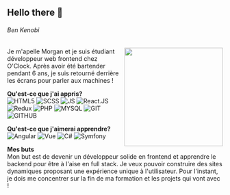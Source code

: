 ## Hello there 👋 
###### *Ben Kenobi*

<img align='right' src="https://i.imgur.com/ESHUjfi.jpg" width="230" />

Je m'apelle Morgan et je suis étudiant développeur web frontend chez O'Clock. Après avoir été bartender pendant 6 ans, je suis retourné derrière les écrans pour parler aux machines !

**Qu'est-ce que j'ai appris?** </br>
![HTML5](https://img.shields.io/badge/HTML5-E34F26?style=for-the-badge&logo=html5&logoColor=white)
![SCSS](https://img.shields.io/badge/Sass-CC6699?style=for-the-badge&logo=sass&logoColor=white)
![JS](https://img.shields.io/badge/JavaScript-323330?style=for-the-badge&logo=javascript&logoColor=F7DF1E)
![React.JS](https://img.shields.io/badge/REACT.JS-61DAFB?style=for-the-badge&logo=react&logoColor=black)
![Redux](https://img.shields.io/badge/-Redux-764ABC?style=for-the-badge&logo=redux&logoColor=white)
![PHP](https://img.shields.io/badge/PHP-777BB4?style=for-the-badge&logo=php&logoColor=white)
![MYSQL](https://img.shields.io/badge/MySQL-00000F?style=for-the-badge&logo=mysql&logoColor=white)
![GIT](https://img.shields.io/badge/Git-F05032?style=for-the-badge&logo=git&logoColor=white)
![GITHUB](https://img.shields.io/badge/Github-181717?style=for-the-badge&logo=github&logoColor=white)
</br>

**Qu'est-ce que j'aimerai apprendre?** </br>
![Angular](https://img.shields.io/badge/Angular-ff4444?style=for-the-badge&logo=angular&logoColor=white)
![Vue](https://img.shields.io/badge/-Vue-4fc08d?style=for-the-badge&logo=Vue.js&logoColor=white)
![C#](https://img.shields.io/badge/C%23-239120?style=for-the-badge&logo=c-sharp&logoColor=white)
![Symfony](https://img.shields.io/badge/Symfony-F2BA22?style=for-the-badge&logo=symfony&logoColor=black)

**Mes buts** </br>
Mon but est de devenir un développeur solide en frontend et apprendre le backend pour être à l'aise en full stack. Je veux pouvoir construire des sites dynamiques proposant une expérience unique à l'utilisateur. Pour l'instant, je dois me concentrer sur la fin de ma formation et les projets qui vont avec !






<!--
**morgan-pernelle/morgan-pernelle** is a ✨ _special_ ✨ repository because its `README.md` (this file) appears on your GitHub profile.
Here are some ideas to get you started:
- 🔭 I’m currently working on ...
- 🌱 I’m currently learning ...
- 👯 I’m looking to collaborate on ...
- 🤔 I’m looking for help with ...
- 💬 Ask me about ...
- 📫 How to reach me: ...
- 😄 Pronouns: ...
- ⚡ Fun fact: ...
-->

